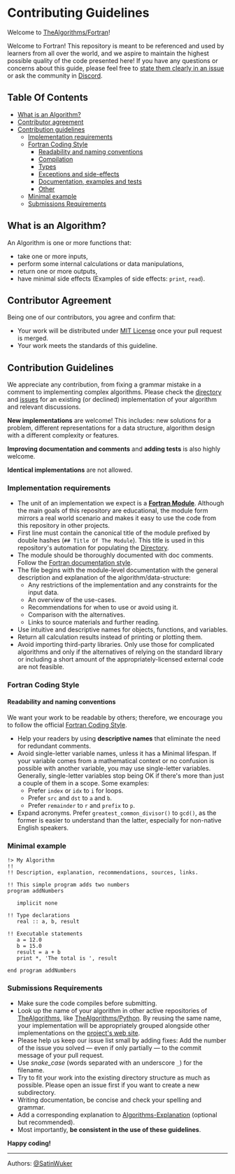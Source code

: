 # Contributing Guidelines

Welcome to [TheAlgorithms/Fortran](https://github.com/TheAlgorithms/Fortran)!

Welcome to Fortran! This repository is meant to be referenced and used by learners from all over the world, and we aspire to maintain the highest possible quality of the code presented here! If you have any questions or concerns about this guide, please feel free to [state them clearly in an issue](https://github.com/TheAlgorithms/Fortran/issues/new) or ask the community in [Discord](https://the-algorithms.com/discord).

## Table Of Contents

* [What is an Algorithm?](#what-is-an-algorithm)
* [Contributor agreement](#contributor-agreement)
* [Contribution guidelines](#contribution-guidelines)
  + [Implementation requirements](#implementation-requirements)
  + [Fortran Coding Style](#Fortran-coding-style)
    - [Readability and naming conventions](#readability-and-naming-conventions)
    - [Compilation](#compilation)
    - [Types](#types)
    - [Exceptions and side-effects](#exceptions-and-side-effects)
    - [Documentation, examples and tests](#documentation-examples-and-tests)
    - [Other](#other)
  + [Minimal example](#Minimal-example)
  + [Submissions Requirements](#submissions-requirements)

## What is an Algorithm?

An Algorithm is one or more functions that:

- take one or more inputs,
- perform some internal calculations or data manipulations,
- return one or more outputs,
- have minimal side effects (Examples of side effects: `print`, `read`).

## Contributor Agreement

Being one of our contributors, you agree and confirm that:

- Your work will be distributed under [MIT License](LICENSE) once your pull request is merged.
- Your work meets the standards of this guideline.

## Contribution Guidelines

We appreciate any contribution, from fixing a grammar mistake in a comment to implementing complex algorithms. Please check the [directory](DIRECTORY.md) and [issues](https://github.com/TheAlgorithms/Fortran/issues/) for an existing (or declined) implementation of your algorithm and relevant discussions.

**New implementations** are welcome! This includes: new solutions for a problem, different representations for a data structure, algorithm design with a different complexity or features.

**Improving documentation and comments** and **adding tests** is also highly welcome.

**Identical implementations** are not allowed.

### Implementation requirements

- The unit of an implementation we expect is a [**Fortran Module**](https://fortran-lang.org/en/learn/best_practices/modules_programs/). Although the main goals of this repository are educational, the module form mirrors a real world scenario and makes it easy to use the code from this repository in other projects.
- First line must contain the canonical title of the module prefixed by double hashes (`## Title Of The Module`). This title is used in this repository's automation for populating the [Directory](DIRECTORY.md).
- The module should be thoroughly documented with doc comments. Follow the [Fortran documentation style](https://dftbplus-develguide.readthedocs.io/en/latest/fortranstyle.html#comments).
- The file begins with the module-level documentation with the general description and explanation of the algorithm/data-structure:
  * Any restrictions of the implementation and any constraints for the input data.
  * An overview of the use-cases.
  * Recommendations for when to use or avoid using it.
  * Comparison with the alternatives.
  * Links to source materials and further reading.
- Use intuitive and descriptive names for objects, functions, and variables.
- Return all calculation results instead of printing or plotting them.
- Avoid importing third-party libraries. Only use those for complicated algorithms and only if the alternatives of relying on the standard library or including a short amount of the appropriately-licensed external code are not feasible.
### Fortran Coding Style

#### Readability and naming conventions

We want your work to be readable by others; therefore, we encourage you to follow the official [Fortran Coding Style](https://fortran-lang.org/en/learn/best_practices/style_guide/#naming-convention).

- Help your readers by using **descriptive names** that eliminate the need for redundant comments.
- Avoid single-letter variable names, unless it has a Minimal lifespan. If your variable comes from a mathematical context or no confusion is possible with another variable, you may use single-letter variables. Generally, single-letter variables stop being OK if there's more than just a couple of them in a scope. Some examples:
  * Prefer `index` or `idx` to `i` for loops.
  * Prefer `src` and `dst` to `a` and `b`.
  * Prefer `remainder` to `r` and `prefix` to `p`.
- Expand acronyms. Prefer `greatest_common_divisor()` to `gcd()`, as the former is easier to understand than the latter, especially for non-native English speakers.

### Minimal example

```Fortran
!> My Algorithm
!!
!! Description, explanation, recommendations, sources, links.

!! This simple program adds two numbers
program addNumbers

   implicit none

!! Type declarations
   real :: a, b, result

!! Executable statements
   a = 12.0
   b = 15.0
   result = a + b
   print *, 'The total is ', result

end program addNumbers
```

### Submissions Requirements

- Make sure the code compiles before submitting.
- Look up the name of your algorithm in other active repositories of [TheAlgorithms](https://github.com/TheAlgorithms/), like [TheAlgorithms/Python](https://github.com/TheAlgorithms/Python). By reusing the same name, your implementation will be appropriately grouped alongside other implementations on the [project's web site](https://the-algorithms.com/).
- Please help us keep our issue list small by adding fixes: Add the number of the issue you solved — even if only partially — to the commit message of your pull request.
- Use *snake_case* (words separated with an underscore `_`) for the filename.
- Try to fit your work into the existing directory structure as much as possible. Please open an issue first if you want to create a new subdirectory.
- Writing documentation, be concise and check your spelling and grammar.
- Add a corresponding explanation to [Algorithms-Explanation](https://github.com/TheAlgorithms/Algorithms-Explanation) (optional but recommended).
- Most importantly, **be consistent in the use of these guidelines**.

**Happy coding!**

---

Authors: [@SatinWuker](https://github.com/SatinWuker)
